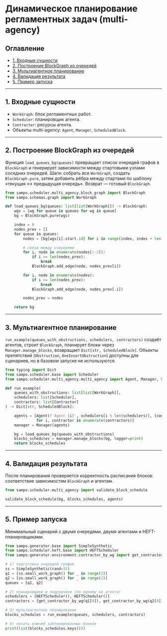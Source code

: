 # Динамическое планирование регламентных задач (multi-agency)

## Оглавление

* [1. Входные сущности](#1-входные-сущности)
* [2. Построение BlockGraph из очередей](#2-построение-blockgraph-из-очередей)
* [3. Мультиагентное планирование](#3-мультиагентное-планирование)
* [4. Валидация результата](#4-валидация-результата)
* [5. Пример запуска](#5-пример-запуска)

---

## 1. Входные сущности

* `WorkGraph`: блок регламентных работ.
* `Scheduler`: планировщик агента.
* `Contractor`: ресурсы агента.
* Объекты multi-agency: `Agent`, `Manager`, `ScheduledBlock`.&#x20;

---

## 2. Построение BlockGraph из очередей

Функция `load_queues_bg(queues)` превращает список очередей графов в `BlockGraph` и генерирует зависимости между стартовыми узлами соседних очередей. Шаги: собрать все `WorkGraph`, создать `BlockGraph.pure`, затем добавить рёбра между стартами по шаблону «текущая ↔ предыдущая очередь». Возврат — готовый `BlockGraph`.&#x20;

```python
from sampo.scheduler.multi_agency.block_graph import BlockGraph
from sampo.schemas.graph import WorkGraph

def load_queues_bg(queues: list[list[WorkGraph]]) -> BlockGraph:
    wgs = [wg for queue in queues for wg in queue]
    bg = BlockGraph.pure(wgs)

    index = 0
    nodes_prev = []
    for queue in queues:
        nodes = [bg[wgs[i].start.id] for i in range(index, index + len(queue))]

        # связи между очередями
        for i, node in enumerate(nodes[:-2]):
            if i >= len(nodes_prev):
                break
            BlockGraph.add_edge(node, nodes_prev[i])

        for i, node in enumerate(nodes):
            if i >= len(nodes_prev):
                break
            BlockGraph.add_edge(node, nodes_prev[-i])

        nodes_prev = nodes

    return bg
```

---

## 3. Мультиагентное планирование

`run_example(queues_with_obstructions, schedulers, contractors)` создаёт агентов, строит `BlockGraph`, планирует блоки через `Manager.manage_blocks`, возвращает `Dict[str, ScheduledBlock]`. Объекты препятствий (`Obstruction`, `OneInsertObstruction`) доступны для сценариев, но в базовом запуске не используются.&#x20;

```python
from typing import Dict
from sampo.scheduler.base import Scheduler
from sampo.scheduler.multi_agency.multi_agency import Agent, Manager, ScheduledBlock

def run_example(
    queues_with_obstructions: list[list[WorkGraph]],
    schedulers: list[Scheduler],
    contractors: list[Contractor]
) -> Dict[str, ScheduledBlock]:

    agents = [Agent(f'Agent {i}', schedulers[i % len(schedulers)], [contractor])
              for i, contractor in enumerate(contractors)]
    manager = Manager(agents)

    bg = load_queues_bg(queues_with_obstructions)
    blocks_schedules = manager.manage_blocks(bg, logger=print)
    return blocks_schedules
```

---

## 4. Валидация результата

После планирования проверяется корректность расписания блоков: соответствие зависимостям `BlockGraph` и агентам.&#x20;

```python
from sampo.scheduler.multi_agency import validate_block_schedule

validate_block_schedule(bg, blocks_schedules, agents)
```

---

## 5. Пример запуска

Минимальный сценарий с двумя очередями, двумя агентами и HEFT-планировщиками.

```python
from sampo.generator.base import SimpleSynthetic
from sampo.scheduler.heft.base import HEFTScheduler
from sampo.generator.environment.contractor_by_wg import get_contractor_by_wg

# 1) подготовка очередей графов
ss = SimpleSynthetic(rand=31)
q1 = [ss.small_work_graph() for _ in range(2)]
q2 = [ss.small_work_graph() for _ in range(2)]
queues = [q1, q2]

# 2) планировщики и подрядчики (по одному на агента)
schedulers = [HEFTScheduler(), HEFTScheduler()]
contractors = [get_contractor_by_wg(q1[0]), get_contractor_by_wg(q2[0])]

# 3) мультиагентное планирование
blocks_schedules = run_example(queues, schedulers, contractors)

# 4) печать ключей запланированных блоков
print(list(blocks_schedules.keys()))
```
